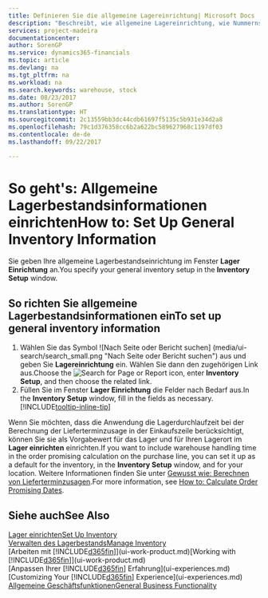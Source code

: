```yaml
---
title: Definieren Sie die allgemeine Lagereinrichtung| Microsoft Docs
description: "Beschreibt, wie allgemeine Lagereinrichtung, wie Nummernserien und Lagerorte definiert werden, sodass Sie Ihr Lager und Ihren Vorrat verwalten können."
services: project-madeira
documentationcenter: 
author: SorenGP
ms.service: dynamics365-financials
ms.topic: article
ms.devlang: na
ms.tgt_pltfrm: na
ms.workload: na
ms.search.keywords: warehouse, stock
ms.date: 08/23/2017
ms.author: SorenGP
ms.translationtype: HT
ms.sourcegitcommit: 2c13559bb3dc44cdb61697f5135c5b931e34d2a8
ms.openlocfilehash: 79c1d376358cc6b2a622bc589627968c1197df03
ms.contentlocale: de-de
ms.lasthandoff: 09/22/2017

---
```

# <a name="how-to-set-up-general-inventory-information"></a><span data-ttu-id="14a88-103">So geht's: Allgemeine Lagerbestandsinformationen einrichten</span><span class="sxs-lookup"><span data-stu-id="14a88-103">How to: Set Up General Inventory Information</span></span>
<span data-ttu-id="14a88-104">Sie geben Ihre allgemeine Lagerbestandseinrichtung im Fenster **Lager Einrichtung** an.</span><span class="sxs-lookup"><span data-stu-id="14a88-104">You specify your general inventory setup in the **Inventory Setup** window.</span></span>

## <a name="to-set-up-general-inventory-information"></a><span data-ttu-id="14a88-105">So richten Sie allgemeine Lagerbestandsinformationen ein</span><span class="sxs-lookup"><span data-stu-id="14a88-105">To set up general inventory information</span></span>
1. <span data-ttu-id="14a88-106">Wählen Sie das Symbol ![Nach Seite oder Bericht suchen] (media/ui-search/search_small.png "Nach Seite oder Bericht suchen") aus und geben Sie **Lagereinrichtung** ein. Wählen Sie dann den zugehörigen Link aus.</span><span class="sxs-lookup"><span data-stu-id="14a88-106">Choose the ![Search for Page or Report](media/ui-search/search_small.png "Search for Page or Report icon") icon, enter **Inventory Setup**, and then choose the related link.</span></span>
2. <span data-ttu-id="14a88-107">Füllen Sie im Fenster **Lager Einrichtung** die Felder nach Bedarf aus.</span><span class="sxs-lookup"><span data-stu-id="14a88-107">In the **Inventory Setup** window, fill in the fields as necessary.</span></span> [!INCLUDE[tooltip-inline-tip](includes/tooltip-inline-tip_md.md)]

<span data-ttu-id="14a88-108">Wenn Sie möchten, dass die Anwendung die Lagerdurchlaufzeit bei der Berechnung der Lieferterminzusage in der Einkaufszeile berücksichtigt, können Sie sie als Vorgabewert für das Lager und für Ihren Lagerort im **Lager einrichten** einrichten.</span><span class="sxs-lookup"><span data-stu-id="14a88-108">If you want to include warehouse handling time in the order promising calculation on the purchase line, you can set it up as a default for the inventory, in the **Inventory Setup** window, and for your location.</span></span> <span data-ttu-id="14a88-109">Weitere Informationen finden Sie unter [Gewusst wie: Berechnen von Lieferterminzusagen](sales-how-to-calculate-order-promising-dates.md).</span><span class="sxs-lookup"><span data-stu-id="14a88-109">For more information, see [How to: Calculate Order Promising Dates](sales-how-to-calculate-order-promising-dates.md).</span></span>  

## <a name="see-also"></a><span data-ttu-id="14a88-110">Siehe auch</span><span class="sxs-lookup"><span data-stu-id="14a88-110">See Also</span></span>
[<span data-ttu-id="14a88-111">Lager einrichten</span><span class="sxs-lookup"><span data-stu-id="14a88-111">Set Up Inventory</span></span>](inventory-setup-inventory.md)  
[<span data-ttu-id="14a88-112">Verwalten des Lagerbestands</span><span class="sxs-lookup"><span data-stu-id="14a88-112">Manage Inventory</span></span>](inventory-manage-inventory.md)  
<span data-ttu-id="14a88-113">[Arbeiten mit [!INCLUDE[d365fin](includes/d365fin_md.md)]](ui-work-product.md)</span><span class="sxs-lookup"><span data-stu-id="14a88-113">[Working with [!INCLUDE[d365fin](includes/d365fin_md.md)]](ui-work-product.md)</span></span>  
<span data-ttu-id="14a88-114">[Anpassen Ihrer [!INCLUDE[d365fin](includes/d365fin_md.md)] Erfahrung](ui-experiences.md)</span><span class="sxs-lookup"><span data-stu-id="14a88-114">[Customizing Your [!INCLUDE[d365fin](includes/d365fin_md.md)] Experience](ui-experiences.md)</span></span>  
[<span data-ttu-id="14a88-115">Allgemeine Geschäftsfunktionen</span><span class="sxs-lookup"><span data-stu-id="14a88-115">General Business Functionality</span></span>](ui-across-business-areas.md)

